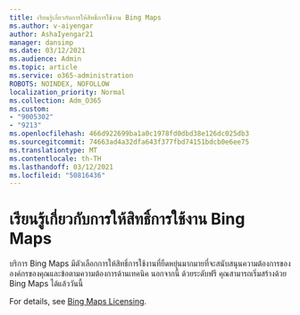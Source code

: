 ```yaml
---
title: เรียนรู้เกี่ยวกับการให้สิทธิ์การใช้งาน Bing Maps
ms.author: v-aiyengar
author: AshaIyengar21
manager: dansimp
ms.date: 03/12/2021
ms.audience: Admin
ms.topic: article
ms.service: o365-administration
ROBOTS: NOINDEX, NOFOLLOW
localization_priority: Normal
ms.collection: Adm_O365
ms.custom:
- "9005302"
- "9213"
ms.openlocfilehash: 466d922699ba1a0c1978fd0dbd38e126dc025db3
ms.sourcegitcommit: 74663ad4a32dfa643f377fbd74151bdcb0e6ee75
ms.translationtype: MT
ms.contentlocale: th-TH
ms.lasthandoff: 03/12/2021
ms.locfileid: "50816436"
---
```

# <a name="learn-about-bing-maps-licensing"></a>เรียนรู้เกี่ยวกับการให้สิทธิ์การใช้งาน Bing Maps

บริการ Bing Maps มีตัวเลือกการให้สิทธิ์การใช้งานที่ยืดหยุ่นมากมายที่จะสนับสนุนความต้องการขององค์กรของคุณและข้อตามความต้องการด้านเทคนิค นอกจากนี้ ด้วยระดับฟรี คุณสามารถเริ่มสร้างด้วย Bing Maps ได้แล้ววันนี้

For details, see [Bing Maps Licensing](https://go.microsoft.com/fwlink/?linkid=2150203).
